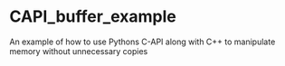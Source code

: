 # CAPI_buffer_example
An example of how to use Pythons C-API along with C++ to manipulate memory without unnecessary copies
